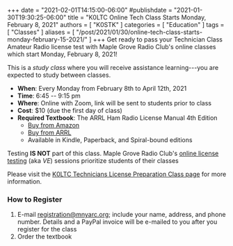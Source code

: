 +++
date = "2021-02-01T14:15:00-06:00"
#publishdate = "2021-01-30T19:30:25-06:00"
title = "K0LTC Online Tech Class Starts Monday, February 8, 2021"
authors = [ "K0STK" ]
categories = [ "Education" ]
tags = [ "Classes" ]
aliases = [ "/post/2021/01/30/online-tech-class-starts-monday-february-15-2021/" ]
+++
Get ready to pass your Technician Class Amateur Radio license test with
Maple Grove Radio Club's online classes which start Monday, February 8, 2021!
<!--more-->

This is a *study class* where you will receive assistance learning---you are
expected to study between classes.

* **When**: Every Monday from February 8th to April 12th, 2021
* **Time**: 6:45 -- 9:15 pm
* **Where**: Online with Zoom, link will be sent to students prior to class
* **Cost**: $10 (due the first day of class)
* **Required Textbook**: The ARRL Ham Radio License Manual 4th Edition
    * [Buy from Amazon](https://www.amazon.com/ARRL-Radio-License-Manual-Spiral/dp/1625950829/ref=sr_1_1?ie=UTF8&qid=1542060694&sr=8-1&keywords=The+ARRL+Ham+Radio+License+Manual)
    * [Buy from ARRL](http://www.arrl.org/shop/Ham-Radio-License-Manual/)
    * Available in Kindle, Paperback, and Spiral-bound editions

Testing **IS NOT** part of this class. Maple Grove Radio Club's
[online license testing](https://exam.mnyarc.org/)
(aka *VE*) sessions prioritize students of their classes

Please visit the
[K0LTC Technicians License Preparation Class page](https://k0ltc.org/tech_license_class/)
for more information.

### How to Register

1. E-mail registration@mnyarc.org; include your name, address, and phone number. Details and a PayPal invoice will be e-mailed to you after you register for the class
2. Order the textbook

